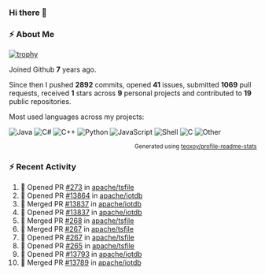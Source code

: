 ### Hi there 👋

### :zap: About Me

[![trophy](https://github-profile-trophy.vercel.app/?username=HTHou&theme=onedark)](https://github.com/ryo-ma/github-profile-trophy)
   
Joined Github **7** years ago.

Since then I pushed **2892** commits, opened **41** issues, submitted **1069** pull requests, received **1** stars across **9** personal projects and contributed to **19** public repositories.

Most used languages across my projects:

![Java](https://img.shields.io/static/v1?style=flat-square&label=%E2%A0%80&color=555&labelColor=%23b07219&message=Java%EF%B8%B189.6%25)
![C#](https://img.shields.io/static/v1?style=flat-square&label=%E2%A0%80&color=555&labelColor=%23178600&message=C%23%EF%B8%B13.9%25)
![C++](https://img.shields.io/static/v1?style=flat-square&label=%E2%A0%80&color=555&labelColor=%23f34b7d&message=C%2B%2B%EF%B8%B12.7%25)
![Python](https://img.shields.io/static/v1?style=flat-square&label=%E2%A0%80&color=555&labelColor=%233572A5&message=Python%EF%B8%B10.7%25)
![JavaScript](https://img.shields.io/static/v1?style=flat-square&label=%E2%A0%80&color=555&labelColor=%23f1e05a&message=JavaScript%EF%B8%B10.5%25)
![Shell](https://img.shields.io/static/v1?style=flat-square&label=%E2%A0%80&color=555&labelColor=%2389e051&message=Shell%EF%B8%B10.4%25)
![C](https://img.shields.io/static/v1?style=flat-square&label=%E2%A0%80&color=555&labelColor=%23555555&message=C%EF%B8%B10.4%25)
![Other](https://img.shields.io/static/v1?style=flat-square&label=%E2%A0%80&color=555&labelColor=%23ededed&message=Other%EF%B8%B11.4%25)

<p align="right"><sub>Generated using <a href="https://github.com/marketplace/actions/profile-readme-stats">teoxoy/profile-readme-stats</a></sub></p>


<!--![](https://github.com/HTHou/HTHou/blob/output/github-contribution-grid-snake.svg)-->

<!--![Haonan Hou's github stats](https://github-readme-stats.vercel.app/api?username=HTHou&count_private=true&show_icons=true&theme=onedark)-->

<!--![Haonan Hou's wakatime stats](https://github-readme-stats.vercel.app/api/wakatime?username=HTHou&layout=compact&theme=onedark)-->

<!--![Top Langs](https://github-readme-stats.vercel.app/api/top-langs/?username=HTHou&theme=onedark&layout=compact)-->

### :zap: Recent Activity
<!--START_SECTION:activity-->
1. 💪 Opened PR [#273](https://github.com/apache/tsfile/pull/273) in [apache/tsfile](https://github.com/apache/tsfile)
2. 💪 Opened PR [#13864](https://github.com/apache/iotdb/pull/13864) in [apache/iotdb](https://github.com/apache/iotdb)
3. 🎉 Merged PR [#13837](https://github.com/apache/iotdb/pull/13837) in [apache/iotdb](https://github.com/apache/iotdb)
4. 💪 Opened PR [#13837](https://github.com/apache/iotdb/pull/13837) in [apache/iotdb](https://github.com/apache/iotdb)
5. 🎉 Merged PR [#268](https://github.com/apache/tsfile/pull/268) in [apache/tsfile](https://github.com/apache/tsfile)
6. 🎉 Merged PR [#267](https://github.com/apache/tsfile/pull/267) in [apache/tsfile](https://github.com/apache/tsfile)
7. 💪 Opened PR [#267](https://github.com/apache/tsfile/pull/267) in [apache/tsfile](https://github.com/apache/tsfile)
8. 💪 Opened PR [#265](https://github.com/apache/tsfile/pull/265) in [apache/tsfile](https://github.com/apache/tsfile)
9. 💪 Opened PR [#13793](https://github.com/apache/iotdb/pull/13793) in [apache/iotdb](https://github.com/apache/iotdb)
10. 🎉 Merged PR [#13789](https://github.com/apache/iotdb/pull/13789) in [apache/iotdb](https://github.com/apache/iotdb)
<!--END_SECTION:activity-->

<!--
**HTHou/HTHou** is a ✨ _special_ ✨ repository because its `README.md` (this file) appears on your GitHub profile.

Here are some ideas to get you started:

- 🔭 I’m currently working on ...
- 🌱 I’m currently learning ...
- 👯 I’m looking to collaborate on ...
- 🤔 I’m looking for help with ...
- 💬 Ask me about ...
- 📫 How to reach me: ...
- 😄 Pronouns: ...
- ⚡ Fun fact: ...
-->
